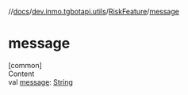 //[docs](../../../index.md)/[dev.inmo.tgbotapi.utils](../index.md)/[RiskFeature](index.md)/[message](message.md)



# message  
[common]  
Content  
val [message](message.md): [String](https://kotlinlang.org/api/latest/jvm/stdlib/kotlin/-string/index.html)  



